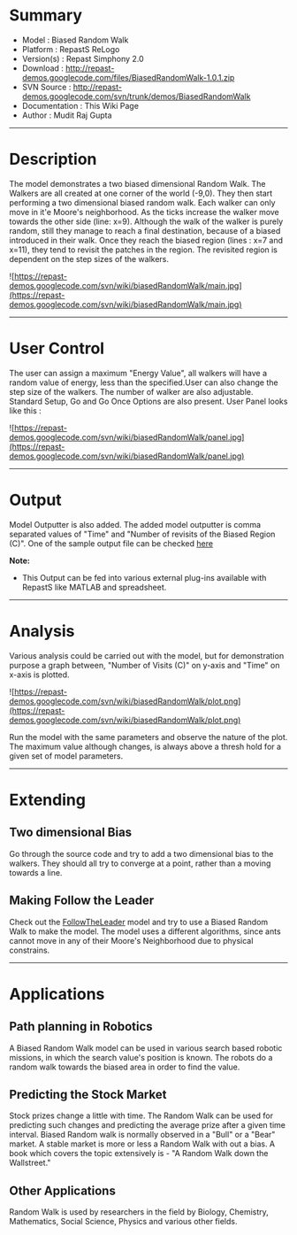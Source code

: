 # Summary #

  * Model        : Biased Random Walk
  * Platform     : RepastS ReLogo
  * Version(s)	: Repast Simphony 2.0
  * Download     : http://repast-demos.googlecode.com/files/BiasedRandomWalk-1.0.1.zip
  * SVN Source  : http://repast-demos.googlecode.com/svn/trunk/demos/BiasedRandomWalk
  * Documentation : This Wiki Page
  * Author       : Mudit Raj Gupta


---


# Description #

The model demonstrates a two biased dimensional Random Walk.
The Walkers are all created at one corner of the world (-9,0). They then start performing a two dimensional biased random walk. Each walker can only move in it'e Moore's neighborhood. As the ticks increase the walker move towards the other side (line: x=9). Although the walk of the walker is purely random, still they manage to reach a final destination, because of a biased introduced in their walk. Once they reach the biased region (lines : x=7 and x=11), they tend to revisit the patches in the region. The revisited region is dependent on the step sizes of the walkers.

![https://repast-demos.googlecode.com/svn/wiki/biasedRandomWalk/main.jpg](https://repast-demos.googlecode.com/svn/wiki/biasedRandomWalk/main.jpg)


---


# User Control #

The user can assign a maximum "Energy Value", all walkers will have a random value of energy, less than the specified.User can also change the step size of the walkers. The number of walker are also adjustable. Standard Setup, Go and Go Once Options are also present. User Panel looks like this :

![https://repast-demos.googlecode.com/svn/wiki/biasedRandomWalk/panel.jpg](https://repast-demos.googlecode.com/svn/wiki/biasedRandomWalk/panel.jpg)



---


# Output #

Model Outputter is also added. The added model outputter is comma separated values of "Time" and "Number of revisits of the Biased Region (C)".
One of the sample output file can be checked [here](https://repast-demos.googlecode.com/svn/wiki/biasedRandomWalk/ModelOutput.txt)

**Note:**

  * This Output can be fed into various external plug-ins available with RepastS like MATLAB and spreadsheet.


---


# Analysis #

Various analysis could be carried out with the model, but for demonstration purpose a graph between, "Number of Visits (C)" on y-axis and "Time" on x-axis is plotted.

![https://repast-demos.googlecode.com/svn/wiki/biasedRandomWalk/plot.png](https://repast-demos.googlecode.com/svn/wiki/biasedRandomWalk/plot.png)

Run the model with the same parameters and observe the nature of the plot. The maximum value although changes, is always above a thresh hold for a given set of model parameters.


---


# Extending #

## Two dimensional Bias ##

Go through the source code and try to add a two dimensional bias to the walkers. They should all try to converge at a point, rather than a moving towards a line.

## Making Follow the Leader ##

Check out the [FollowTheLeader](FollowTheLeader.md) model and try to use a Biased Random Walk to make the model. The model uses a different algorithms, since ants cannot move in any of their Moore's Neighborhood due to physical constrains.


---


# Applications #

## Path planning in Robotics ##

A Biased Random Walk model can be used in various search based robotic missions, in which the search value's position is known. The robots do a random walk towards the biased area in order to find the value.

## Predicting the Stock Market ##

Stock prizes change a little with time. The Random Walk can be used for predicting such changes and predicting the average prize after a given time interval. Biased Random walk is normally observed in a "Bull" or a "Bear" market. A stable market is more or less a Random Walk with out a bias. A book which covers the topic extensively is - "A Random Walk down the Wallstreet."

## Other Applications ##

Random Walk is used by researchers in the field by Biology, Chemistry, Mathematics, Social Science, Physics and various other fields.